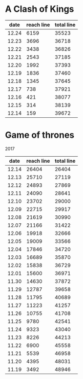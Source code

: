 



A Clash of Kings
================

date   | reach line | total line
-------|------------|------------
12.24  |  6159      |  35523
12.23  |  3696      |  36718
12.22  |  3438      |  36826
12.21  |  2543      |  37185
12.20  |  1992      |  37393
12.19  |  1836      |  37460
12.18  |  1345      |  37645
12.17  |   738      |  37921
12.16  |   421      |  38077
12.15  |   314      |  38139
12.14  |   159      |  39672


Game of thrones
================

2017

date   | reach line | total line
-------|------------|------------
12.14  | 26404      |  26404
12.13  | 25710      |  27119
12.12  | 24893      |  27869
12.11  | 24090      |  28641
12.10  | 23702      |  29000
12.09  | 22715      |  29917
12.08  | 21619      |  30990
12.07  | 21166      |  31422
12.06  | 19918      |  32666
12.05  | 19009      |  33566
12.04  | 17846      |  34720
12.03  | 16689      |  35870 
12.02  | 15838      |  36729
12.01  | 15600      |  36971
11.30  | 14630      |  37872
11.29  | 12787      |  39658
11.28  | 11795      |  40689
11.27  | 11223      |  41257
11.26  | 10755      |  41708
11.25  | 9780       |  42541
11.24  | 9323       |  43040
11.23  | 8226       |  44213
11.22  | 6900       |  45558
11.21  | 5539       |  46958
11.20  | 4395       |  48031
11.19  | 3492       |  48946

